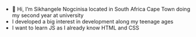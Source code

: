 - 👋 Hi, I’m Sikhangele Nogcinisa located in South Africa Cape Town doing my second year at university
- I developed a big interest in development along my teenage ages
- I want to learn JS as I already know HTML and CSS
